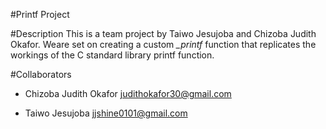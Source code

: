 #Printf Project

#Description
This is a team project by Taiwo Jesujoba and Chizoba Judith Okafor. Weare set on creating a custom *_printf* function that replicates the workings of the C standard library printf function.

#Collaborators
- Chizoba Judith Okafor
  judithokafor30@gmail.com

- Taiwo Jesujoba
  jjshine0101@gmail.com
